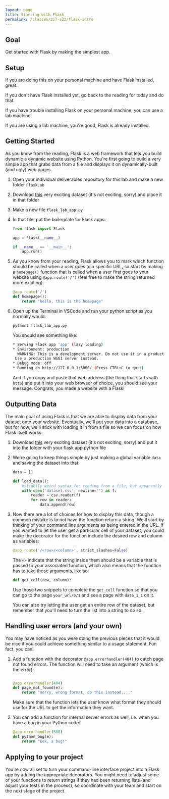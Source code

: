 ```yaml
---
layout: page
title: Starting with Flask
permalink: /classes/257-s22/flask-intro
---
```


## Goal
Get started with Flask by making the simplest app.

## Setup
If you are doing this on your personal machine and have Flask installed, great.

If you don't have Flask installed yet, go back to the reading for today and do that.

If you have trouble installing Flask on your personal machine, you can use a lab machine.

If you are using a lab machine, you're good, Flask is already installed.

## Getting Started
As you know from the reading, Flask is a web framework that lets you build dynamic a dynamic website using Python.
You're first going to build a very simple app that grabs data from a file and displays it on dynamically-built (and ugly) web pages.

1. Open your individual deliverables repository for this lab and make a new folder `FlaskLab`
2. Download [this](dataset.csv) very exciting dataset (it's not exciting, sorry) and place it in that folder
3. Make a new file `flask_lab_app.py`
4. In that file, put the boilerplate for Flask apps:
    ```python
    from flask import Flask

    app = Flask(__name__)

    if __name__ == '__main__':
        app.run()
    ```
5. As you know from your reading, Flask allows you to mark which function should be called when a user goes to a specific URL, so start by making a `homepage()` function that is called when a user first goes to your website using `@app.route('/')` (feel free to make the string returned more exciting):
    ```python
    @app.route('/')
    def homepage():
        return "hello, this is the homepage"
    ```
6. Open up the Terminal in VSCode and run your python script as you normally would:
    ```bash
    python3 flask_lab_app.py
    ```

    You should see something like:
    ```bash
    * Serving Flask app 'app' (lazy loading)
    * Environment: production
      WARNING: This is a development server. Do not use it in a production deployment.
     Use a production WSGI server instead.
    * Debug mode: off
    * Running on http://127.0.0.1:5000/ (Press CTRL+C to quit)
    ```

    And if you copy and paste that web address (the thing that starts with `http`) and put it into your web browser of choice, you should see your message. Congrats, you made a website with a Flask!


## Outputting Data
The main goal of using Flask is that we are able to display data from your dataset onto your website.
Eventually, we'll put your data into a database, but for now, we'll stick with loading it in from a file so we can focus on how Flask itself works.

1. Download [this](dataset.csv) very exciting dataset (it's not exciting, sorry) and put it into the folder with your flask app python file
2. We're going to keep things simple by just making a global variable `data` and saving the dataset into that:
    ```python
    data = []

    def load_data():
        #slightly weird syntax for reading from a file, but apparently the proper Pythonic way:
        with open('dataset.csv', newline='') as f:
            reader = csv.reader(f)
            for row in reader:
                data.append(row)
    ```
3. Now there are a lot of choices for how to display this data, though a common mistake is to not have the function return a string. We'll start by thinking of your command line arguments as being entered in the URL. If you wanted to let the user get a particular cell of your dataset, you could make the decorator for the function include the desired row and column as variables:
    ```python
    @app.route('/<row>/<column>', strict_slashes=False)
    ```

    The `<>` indicate that the string inside them should be a variable that is passed to your associated function, which also means that the function has to take those arguments, like so:
    ```python
    def get_cell(row, column):
    ```

    Use those two snippets to complete the `get_cell` function so that you can go to the page `your_url/0/1` and see a page with `data_1_1` on it.

    You can also try letting the user get an entire row of the dataset, but remember that you'll need to turn the list into a string to do so.

## Handling user errors (and your own)

You may have noticed as you were doing the previous pieces that it would be nice if you could achieve something similar to a usage statement.
Fun fact, you can!

1. Add a function with the decorator `@app.errorhandler(404)` to catch page not found errors. The function will need to take an argument (which is the error):
    ```python

    @app.errorhandler(404)
    def page_not_found(e):
        return "sorry, wrong format, do this instead...."
    ```

    Make sure that the function lets the user know what format they should use for the URL to get the information they want. 

2. You can add a function for internal server errors as well, i.e. when you have a bug in your Python code:
    ```python
    @app.errorhandler(500)
    def python_bug(e):
        return "Eek, a bug!"
    ```

## Applying to your project
You're now all set to turn your command-line interface project into a Flask app by adding the appropriate decorators. You might need to adjust some of your functions to return strings if they had been returning lists (and adjust your tests in the process), so coordinate with your team and start on the next stage of the project.